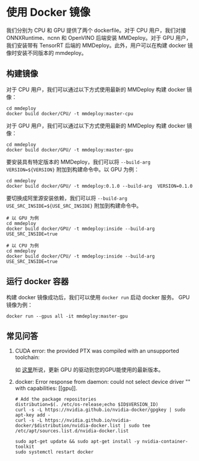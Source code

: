 # 使用 Docker 镜像

我们分别为 CPU 和 GPU 提供了两个 dockerfile。对于 CPU 用户，我们对接 ONNXRuntime、ncnn 和 OpenVINO 后端安装 MMDeploy。对于 GPU 用户，我们安装带有 TensorRT 后端的 MMDeploy。此外，用户可以在构建 docker 镜像时安装不同版本的 mmdeploy。

## 构建镜像

对于 CPU 用户，我们可以通过以下方式使用最新的 MMDeploy 构建 docker 镜像：

```
cd mmdeploy
docker build docker/CPU/ -t mmdeploy:master-cpu
```

对于 GPU 用户，我们可以通过以下方式使用最新的 MMDeploy 构建 docker 镜像：

```
cd mmdeploy
docker build docker/GPU/ -t mmdeploy:master-gpu
```

要安装具有特定版本的 MMDeploy，我们可以将 `--build-arg VERSION=${VERSION}` 附加到构建命令中。以 GPU 为例：

```
cd mmdeploy
docker build docker/GPU/ -t mmdeploy:0.1.0 --build-arg  VERSION=0.1.0
```

要切换成阿里源安装依赖，我们可以将 `--build-arg USE_SRC_INSIDE=${USE_SRC_INSIDE}` 附加到构建命令中。

```
# 以 GPU 为例
cd mmdeploy
docker build docker/GPU/ -t mmdeploy:inside --build-arg  USE_SRC_INSIDE=true

# 以 CPU 为例
cd mmdeploy
docker build docker/CPU/ -t mmdeploy:inside --build-arg  USE_SRC_INSIDE=true
```

## 运行 docker 容器

构建 docker 镜像成功后，我们可以使用 `docker run` 启动 docker 服务。 GPU 镜像为例：

```
docker run --gpus all -it mmdeploy:master-gpu
```

## 常见问答

1. CUDA error: the provided PTX was compiled with an unsupported toolchain:

   如 [这里](https://forums.developer.nvidia.com/t/cuda-error-the-provided-ptx-was-compiled-with-an-unsupported-toolchain/185754)所说，更新 GPU 的驱动到您的GPU能使用的最新版本。

2. docker: Error response from daemon: could not select device driver "" with capabilities: \[\[gpu\]\].

   ```
   # Add the package repositories
   distribution=$(. /etc/os-release;echo $ID$VERSION_ID)
   curl -s -L https://nvidia.github.io/nvidia-docker/gpgkey | sudo apt-key add -
   curl -s -L https://nvidia.github.io/nvidia-docker/$distribution/nvidia-docker.list | sudo tee /etc/apt/sources.list.d/nvidia-docker.list

   sudo apt-get update && sudo apt-get install -y nvidia-container-toolkit
   sudo systemctl restart docker
   ```
